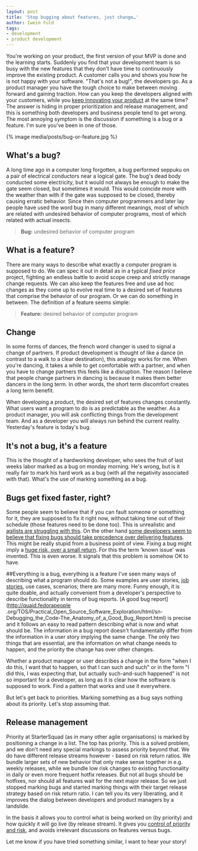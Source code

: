 ```yaml
---
layout: post
title: 'Stop bugging about features, just change…'
author: Iwein Fuld
tags:
- development
- product development
---
```


You're working on your product, the first version of your MVP is done and the learning starts. Suddenly you find that
your development team is so busy with the new features that they don't have time to continuously improve the existing
product. A customer calls you and shows you how he is not happy with your software. "That's not a bug!",
the developers go. As a product manager you have the tough choice to make between moving forward and gaining
traction. How can you keep the developers aligned with your customers, while you [keep innovating your product](../lean-innovation)
at the
same time? The answer is hiding in proper prioritization and release management, and this is something both developers
and business people tend to get wrong. The most annoying symptom is the discussion if something is a bug or a feature.
I'm sure you've been in one of those.

{% image media/posts/bug-or-feature.jpg %}

## What's a bug?
A long time ago in a computer long forgotten, a bug performed seppuku on a pair of electrical conductors near a
logical gate. The bug's dead body conducted some electricity, but it would not always be enough to make the gate seem
 closed, but sometimes it would. This would coincide more with the weather than with if the gate was supposed to be
 closed, thereby causing erratic behavior. Since then computer programmers and later lay people have used the word bug
  in many different meanings, most of which are related with undesired behavior of computer programs,
  most of which related with actual insects.

> **Bug:** undesired behavior of computer program

## What is a feature?
There are many ways to describe what exactly a computer program is supposed to do. We can spec it out in detail as in a
typical _fixed price_ project, fighting an endless battle to avoid scope creep and strictly manage change requests.
We can also keep the features free and use ad hoc changes as they come up to evolve real time to a desired set of
features that comprise the behavior of our program. Or we can do something in between. The definition of a feature
seems simple:

> **Feature:** desired behavior of computer program

## Change
In some forms of dances, the french word changer is used to signal a change of partners. If product development is
thought of like a dance (in contrast to a walk to a clear destination), this analogy works for me. When you're
dancing, it takes a while to get comfortable with a partner, and when you have to change partners this feels like a
disruption. The reason I believe that people change partners in dancing is because it makes them better dancers in
the long term. In other words, the short term discomfort creates a long term benefit.

When developing a product, the desired set of features changes constantly. What users want a program to do is as
predictable as the weather. As a product manager, you will ask conflicting things from the development team. And as a
 developer you will always run behind the current reality. Yesterday's feature is today's bug.

## It's not a bug, it's a feature
This is the thought of a hardworking developer, who sees the fruit of last weeks labor marked as a bug on monday
morning. He's wrong, but is it really fair to mark his hard work as a bug (with all the negativity associated with
that). What's the use of marking something as a bug.

## Bugs get fixed faster, right?
Some people seem to believe that if you can fault someone or something for it, they are supposed to fix it right
now, without taking time out of their schedule (those features need to be done too). This is unrealistic and [agilists are struggling with this](http://pm.stackexchange.com/questions/677/should-bugs-be-treated-as-stories-or-as-tasks). On the
other hand [some developers seem to believe that fixing bugs should take precedence over delivering features](http://c2.com/cgi/wiki?FixBugsFirst). This
might be really stupid from a business point of view. Fixing a bug might imply a [huge risk,
over a small return](../estimating-risk). For this the term 'known issue' was invented. This is even worse. It signals
that this problem is somehow OK to have.

##Everything is a bug, everything is a feature
I've seen many ways of describing what a program should do. Some examples are user stories,
[job stories](http://alanklement.blogspot.nl/2013/09/replacing-user-story-with-job-story.html), use cases,
scenarios; there are many more. Funny enough, it is quite doable, and actually convenient from a developer's
perspective to describe functionality in terms of bug reports. [A good bug report](http://quaid.fedorapeople
.org/TOS/Practical_Open_Source_Software_Exploration/html/sn-Debugging_the_Code-The_Anatomy_of_a_Good_Bug_Report.html)
is precise and it follows an easy to
 read pattern describing what is now and what should be. The information in a bug report doesn't fundamentally differ
  from the information in a user story implying the same change. The only two things that are essential,
  are the information on what change needs to happen, and the priority the change has over other changes.

Whether a product manager or user describes a change in the form "when I do this, I want that to happen,
so that I can such and such" or in
the form "I did this, I was expecting that, but actually such-and-such happened" is not so important for a developer,
 as long as it is clear how the software is supposed to work. Find a pattern that works and use it everywhere.

But let's get back to priorities. Marking something as a bug says nothing about its priority. Let's stop assuming that.

## Release management
Priority at StarterSquad (as in many other agile organisations) is marked by positioning a change in a list. The top
has priority. This is a solved problem, and we don't need any special markings to assess priority beyond that. We do
have different release streams however - based on risk return ratios. We bundle larger sets of new behavior that only make sense
together in e.g. weekly releases, while we bundle low risk changes to existing functionality in daily or even more
frequent hotfix releases. But not all bugs should be hotfixes, nor should all features wait for the next major
release. So we just stopped marking bugs and started marking things with their target release strategy based on risk
return ratio. I can tell you its very liberating, and it improves the dialog between developers and product managers
by a landslide.

In the basis it allows you to control what is being worked on (by priority) and how quickly it will go live (by
release stream). It gives you [control of priority and risk](/blog/stop-estimating-the-cheap-parts),
and avoids irrelevant discussions on features versus
bugs.

Let me know if you have tried something similar, I want to hear your story!

